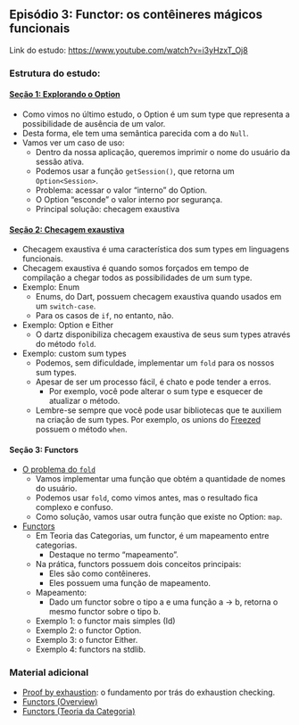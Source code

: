 ## Episódio 3: Functor: os contêineres mágicos funcionais

Link do estudo: https://www.youtube.com/watch?v=i3yHzxT_Oj8

### Estrutura do estudo:

#### [Seção 1: Explorando o Option](samples/1_exploring_the_option_type.dart)
* Como vimos no último estudo, o Option é um sum type que representa a possibilidade de ausência de um valor.
* Desta forma, ele tem uma semântica parecida com a do `Null`.
* Vamos ver um caso de uso:
    * Dentro da nossa aplicação, queremos imprimir o nome do usuário da sessão ativa.
    * Podemos usar a função `getSession()`, que retorna um `Option<Session>`.
    * Problema: acessar o valor “interno” do Option.
    * O Option “esconde” o valor interno por segurança.
    * Principal solução: checagem exaustiva

#### [Seção 2: Checagem exaustiva](samples/2_exhaustive_checking.dart)
* Checagem exaustiva é uma característica dos sum types em linguagens funcionais.
* Checagem exaustiva é quando somos forçados em tempo de compilação a chegar todos as possibilidades de um sum type.
* Exemplo: Enum
    * Enums, do Dart, possuem checagem exaustiva quando usados em um `switch-case`.
    * Para os casos de `if`, no entanto, não.
* Exemplo: Option e Either
    * O dartz disponibiliza checagem exaustiva de seus sum types através do método `fold`.
* Exemplo: custom sum types
    * Podemos, sem dificuldade, implementar um `fold` para os nossos sum types.
    * Apesar de ser um processo fácil, é chato e pode tender a erros.
        * Por exemplo, você pode alterar o sum type e esquecer de atualizar o método.
    * Lembre-se sempre que você pode usar bibliotecas que te auxiliem na criação de sum types. Por exemplo, os unions do [Freezed](https://pub.dev/packages/freezed) possuem o método `when`.

#### Seção 3: Functors
* [O problema do `fold`](samples/3.1_the_fold_problem.dart)
    * Vamos implementar uma função que obtém a quantidade de nomes do usuário.
    * Podemos usar `fold`, como vimos antes, mas o resultado fica complexo e confuso.
    * Como solução, vamos usar outra função que existe no Option: `map`.
* [Functors](samples/3.2_functor_definition.dart)
    * Em Teoria das Categorias, um functor, é um mapeamento entre categorias.
        * Destaque no termo “mapeamento”.
    * Na prática, functors possuem dois conceitos principais:
        * Eles são como contêineres.
        * Eles possuem uma função de mapeamento.
    * Mapeamento:
        * Dado um functor sobre o tipo a e uma função a → b, retorna o mesmo functor sobre o tipo b.
    * Exemplo 1: o functor mais simples (Id)
    * Exemplo 2: o functor Option.
    * Exemplo 3: o functor Either.
    * Exemplo 4: functors na stdlib.

### Material adicional

* [Proof by exhaustion](https://en.wikipedia.org/wiki/Proof_by_exhaustion): o fundamento por trás do exhaustion checking.
* [Functors (Overview)](https://en.wikipedia.org/wiki/Functor_(functional_programming))
* [Functors (Teoria da Categoria)](https://bartoszmilewski.com/2015/01/20/functors/)
